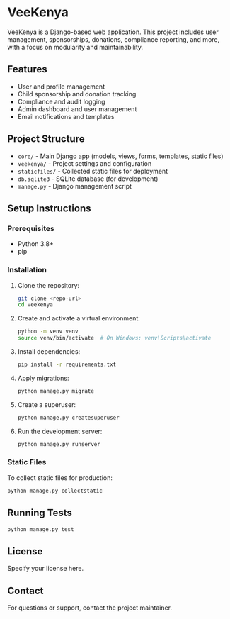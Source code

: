 # VeeKenya

VeeKenya is a Django-based web application. This project includes user management, sponsorships, donations, compliance reporting, and more, with a focus on modularity and maintainability.

## Features
- User and profile management
- Child sponsorship and donation tracking
- Compliance and audit logging
- Admin dashboard and user management
- Email notifications and templates

## Project Structure
- `core/` - Main Django app (models, views, forms, templates, static files)
- `veekenya/` - Project settings and configuration
- `staticfiles/` - Collected static files for deployment
- `db.sqlite3` - SQLite database (for development)
- `manage.py` - Django management script

## Setup Instructions

### Prerequisites
- Python 3.8+
- pip

### Installation
1. Clone the repository:
   ```bash
   git clone <repo-url>
   cd veekenya
   ```
2. Create and activate a virtual environment:
   ```bash
   python -m venv venv
   source venv/bin/activate  # On Windows: venv\Scripts\activate
   ```
3. Install dependencies:
   ```bash
   pip install -r requirements.txt
   ```
4. Apply migrations:
   ```bash
   python manage.py migrate
   ```
5. Create a superuser:
   ```bash
   python manage.py createsuperuser
   ```
6. Run the development server:
   ```bash
   python manage.py runserver
   ```

### Static Files
To collect static files for production:
```bash
python manage.py collectstatic
```

## Running Tests
```bash
python manage.py test
```

## License
Specify your license here.

## Contact
For questions or support, contact the project maintainer. 